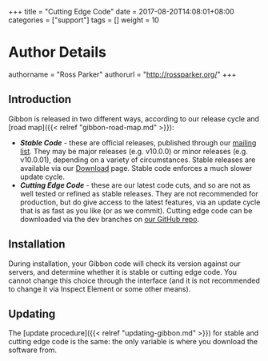 +++
title = "Cutting Edge Code"
date = 2017-08-20T14:08:01+08:00
categories = ["support"]
tags = []
weight = 10
# Author Details
authorname = "Ross Parker"
authorurl = "http://rossparker.org/"
+++

## Introduction

Gibbon is released in two different ways, according to our release cycle and [road map]({{< relref "gibbon-road-map.md" >}}):

*   ___Stable Code___ - these are official releases, published through our [mailing list](https://gibbonedu.org/support/). They may be major releases (e.g. v10.0.0) or minor releases (e.g. v10.0.01), depending on a variety of circumstances. Stable releases are available via our [Download](https://gibbonedu.org/download/) page. Stable code enforces a much slower update cycle.
*   ___Cutting Edge Code___ - these are our latest code cuts, and so are not as well tested or refined as stable releases. They are not recommended for production, but do give access to the latest features, via an update cycle that is as fast as you like (or as we commit). Cutting edge code can be downloaded via the dev branches on [our GitHub repo](https://github.com/GibbonEdu/core).

## Installation

During installation, your Gibbon code will check its version against our servers, and determine whether it is stable or cutting edge code. You cannot change this choice through the interface (and it is not recommended to change it via Inspect Element or some other means).

## Updating

The [update procedure]({{< relref "updating-gibbon.md" >}}) for stable and cutting edge code is the same: the only variable is where you download the software from.
